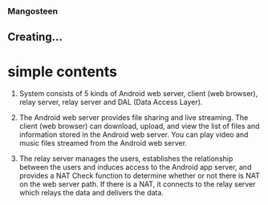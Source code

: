 ### Mangosteen

## Creating...

# simple contents

1. System consists of 5 kinds of Android web server, client (web browser), relay server, relay server and DAL (Data Access Layer).

2. The Android web server provides file sharing and live streaming. The client (web browser) can download, upload, and view the list of files and information stored in the Android web server. You can play video and music files streamed from the Android web server.

3. The relay server manages the users, establishes the relationship between the users and induces access to the Android app server, and provides a NAT Check function to determine whether or not there is NAT on the web server path. If there is a NAT, it connects to the relay server which relays the data and delivers the data.
